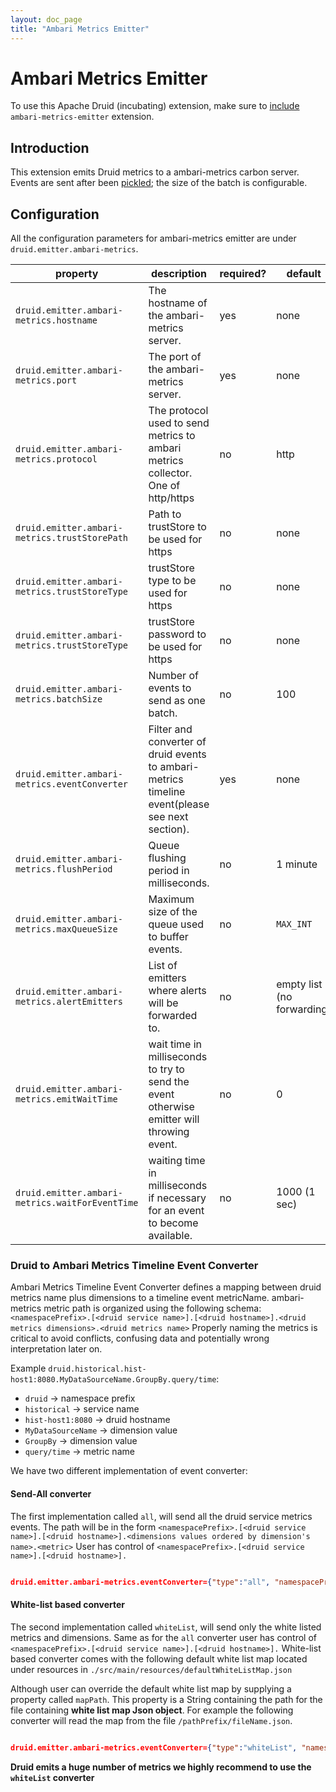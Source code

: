 ```yaml
---
layout: doc_page
title: "Ambari Metrics Emitter"
---
```


<!--
  ~ Licensed to the Apache Software Foundation (ASF) under one
  ~ or more contributor license agreements.  See the NOTICE file
  ~ distributed with this work for additional information
  ~ regarding copyright ownership.  The ASF licenses this file
  ~ to you under the Apache License, Version 2.0 (the
  ~ "License"); you may not use this file except in compliance
  ~ with the License.  You may obtain a copy of the License at
  ~
  ~   http://www.apache.org/licenses/LICENSE-2.0
  ~
  ~ Unless required by applicable law or agreed to in writing,
  ~ software distributed under the License is distributed on an
  ~ "AS IS" BASIS, WITHOUT WARRANTIES OR CONDITIONS OF ANY
  ~ KIND, either express or implied.  See the License for the
  ~ specific language governing permissions and limitations
  ~ under the License.
  -->

# Ambari Metrics Emitter

To use this Apache Druid (incubating) extension, make sure to [include](../../operations/including-extensions.html) `ambari-metrics-emitter` extension.

## Introduction

This extension emits Druid metrics to a ambari-metrics carbon server.
Events are sent after been [pickled](http://ambari-metrics.readthedocs.org/en/latest/feeding-carbon.html#the-pickle-protocol); the size of the batch is configurable. 

## Configuration

All the configuration parameters for ambari-metrics emitter are under `druid.emitter.ambari-metrics`.

|property|description|required?|default|
|--------|-----------|---------|-------|
|`druid.emitter.ambari-metrics.hostname`|The hostname of the ambari-metrics server.|yes|none|
|`druid.emitter.ambari-metrics.port`|The port of the ambari-metrics server.|yes|none|
|`druid.emitter.ambari-metrics.protocol`|The protocol used to send metrics to ambari metrics collector. One of http/https|no|http|
|`druid.emitter.ambari-metrics.trustStorePath`|Path to trustStore to be used for https|no|none|
|`druid.emitter.ambari-metrics.trustStoreType`|trustStore type to be used for https|no|none|
|`druid.emitter.ambari-metrics.trustStoreType`|trustStore password to be used for https|no|none|
|`druid.emitter.ambari-metrics.batchSize`|Number of events to send as one batch.|no|100|
|`druid.emitter.ambari-metrics.eventConverter`| Filter and converter of druid events to ambari-metrics timeline event(please see next section). |yes|none|  
|`druid.emitter.ambari-metrics.flushPeriod` | Queue flushing period in milliseconds. |no|1 minute|
|`druid.emitter.ambari-metrics.maxQueueSize`| Maximum size of the queue used to buffer events. |no|`MAX_INT`|
|`druid.emitter.ambari-metrics.alertEmitters`| List of emitters where alerts will be forwarded to. |no| empty list (no forwarding)|
|`druid.emitter.ambari-metrics.emitWaitTime` | wait time in milliseconds to try to send the event otherwise emitter will throwing event. |no|0|
|`druid.emitter.ambari-metrics.waitForEventTime` | waiting time in milliseconds if necessary for an event to become available. |no|1000 (1 sec)|

### Druid to Ambari Metrics Timeline Event Converter
 
Ambari Metrics Timeline Event Converter defines a mapping between druid metrics name plus dimensions to a timeline event metricName.
ambari-metrics metric path is organized using the following schema:
`<namespacePrefix>.[<druid service name>].[<druid hostname>].<druid metrics dimensions>.<druid metrics name>`
Properly naming the metrics is critical to avoid conflicts, confusing data and potentially wrong interpretation later on.

Example `druid.historical.hist-host1:8080.MyDataSourceName.GroupBy.query/time`:

 * `druid` -> namespace prefix 
 * `historical` -> service name 
 * `hist-host1:8080` -> druid hostname
 * `MyDataSourceName` -> dimension value 
 * `GroupBy` -> dimension value
 * `query/time` -> metric name

We have two different implementation of event converter:

#### Send-All converter

The first implementation called `all`, will send all the druid service metrics events. 
The path will be in the form `<namespacePrefix>.[<druid service name>].[<druid hostname>].<dimensions values ordered by dimension's name>.<metric>`
User has control of `<namespacePrefix>.[<druid service name>].[<druid hostname>].`

```json

druid.emitter.ambari-metrics.eventConverter={"type":"all", "namespacePrefix": "druid.test", "appName":"druid"}

```

#### White-list based converter

The second implementation called `whiteList`, will send only the white listed metrics and dimensions.
Same as for the `all` converter user has control of `<namespacePrefix>.[<druid service name>].[<druid hostname>].`
White-list based converter comes with the following  default white list map located under resources in `./src/main/resources/defaultWhiteListMap.json`

Although user can override the default white list map by supplying a property called `mapPath`.
This property is a String containing  the path for the file containing **white list map Json object**.
For example the following converter will read the map from the file `/pathPrefix/fileName.json`.  

```json

druid.emitter.ambari-metrics.eventConverter={"type":"whiteList", "namespacePrefix": "druid.test", "ignoreHostname":true, "appName":"druid", "mapPath":"/pathPrefix/fileName.json"}

```

**Druid emits a huge number of metrics we highly recommend to use the `whiteList` converter**
